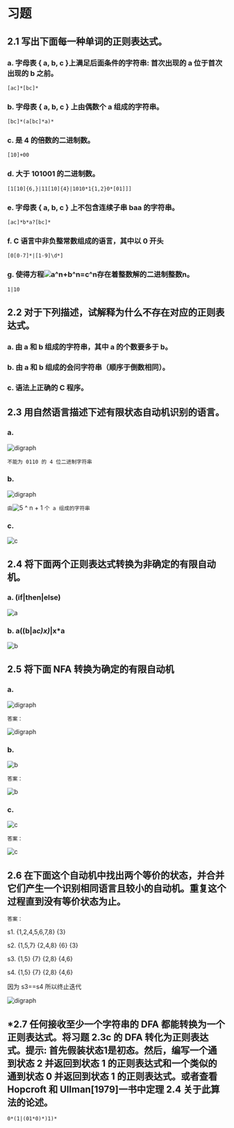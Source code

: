 # 习题
## 2.1 写出下面每一种单词的正则表达式。
### a. 字母表 { a, b, c }上满足后面条件的字符串: 首次出现的 a 位于首次出现的 b 之前。
  
  `[ac]*[bc]*`

### b. 字母表 { a, b, c } 上由偶数个 a 组成的字符串。
 
  `[bc]*(a[bc]*a)*`

### c. 是 4 的倍数的二进制数。

  `[10]+00`

### d. 大于 101001 的二进制数。
  
  `[1[10]{6,}|11[10]{4}|1010*1{1,2}0*[01]]]`

### e. 字母表 { a, b, c } 上不包含连续子串 baa 的字符串。
 
  `[ac]*b*a?[bc]*`

### f. C 语言中非负整常数组成的语言，其中以 0 开头

  `[0[0-7]*|[1-9]\d*]`


### g. 使得方程![a^n+b^n=c^n](https://render.githubusercontent.com/render/math?math=a%5En%2Bb%5En%3Dc%5En)存在着整数解的二进制整数n。

  `1|10`


## 2.2 对于下列描述，试解释为什么不存在对应的正则表达式。

### a. 由 a 和 b  组成的字符串，其中 a 的个数要多于 b。
### b. 由 a 和 b 组成的会问字符串（顺序于倒数相同）。
### c. 语法上正确的 C 程序。

## 2.3 用自然语言描述下述有限状态自动机识别的语言。
### a.
<!-- This is the original graph
digraph G {

   start[label= "", shape=none,height=.0,width=.0]
   {node[shape=circle];1;2;3;4;6;7;8;9}
   {node[shape=doublecircle];10}
   
   start->1
   1->2[label="0"]
   1->6[label="1"]
   2->3[label="1"]
   2->7[label="0"]
   3->4[label="1"]
   3->8[label="0"]
   4->9[label="0"]
   4->10[label="1"]
   6->7[label="0"]
   6->7[label="1"]
   7->8[label="0"]
   7->8[label="1"]
   8->10[label="0"]
   8->10[label="1"]
   
   rankdir="LR"
}
-->
![digraph](https://g.gravizo.com/svg?digraph%20G%20%7B%0A%0A%20%20%20start%5Blabel%3D%20%22%22%2C%20shape%3Dnone%2Cheight%3D.0%2Cwidth%3D.0%5D%0A%20%20%20%7Bnode%5Bshape%3Dcircle%5D%3B1%3B2%3B3%3B4%3B6%3B7%3B8%3B9%7D%0A%20%20%20%7Bnode%5Bshape%3Ddoublecircle%5D%3B10%7D%0A%20%20%20%0A%20%20%20start-%3E1%0A%20%20%201-%3E2%5Blabel%3D%220%22%5D%0A%20%20%201-%3E6%5Blabel%3D%221%22%5D%0A%20%20%202-%3E3%5Blabel%3D%221%22%5D%0A%20%20%202-%3E7%5Blabel%3D%220%22%5D%0A%20%20%203-%3E4%5Blabel%3D%221%22%5D%0A%20%20%203-%3E8%5Blabel%3D%220%22%5D%0A%20%20%204-%3E9%5Blabel%3D%220%22%5D%0A%20%20%204-%3E10%5Blabel%3D%221%22%5D%0A%20%20%206-%3E7%5Blabel%3D%220%22%5D%0A%20%20%206-%3E7%5Blabel%3D%221%22%5D%0A%20%20%207-%3E8%5Blabel%3D%220%22%5D%0A%20%20%207-%3E8%5Blabel%3D%221%22%5D%0A%20%20%208-%3E10%5Blabel%3D%220%22%5D%0A%20%20%208-%3E10%5Blabel%3D%221%22%5D%0A%20%20%20%0A%20%20%20rankdir%3D%22LR%22%0A%7D)

`不能为 0110 的 4 位二进制字符串`

### b.
<!-- This is the original graph
digraph G {

   start[label= "", shape=none,height=.0,width=.0]
   {node[shape=circle];" ";"   ";"    ";"     ";}
   {node[shape=doublecircle];"  "}
  
   start->" "
   " "->"  "[label="a"]
   "  "->"   "[label="a"]
   "   "->"    "[label="a"]
   "    "->"     "[label="a"]
   "     "->" "[label="a"]
   
   rankdir="LR";
}
-->
![digraph](https://g.gravizo.com/svg?digraph%20G%20%7B%0A%0A%20%20%20start%5Blabel%3D%20%22%22%2C%20shape%3Dnone%2Cheight%3D.0%2Cwidth%3D.0%5D%0A%20%20%20%7Bnode%5Bshape%3Dcircle%5D%3B%22%20%22%3B%22%20%20%20%22%3B%22%20%20%20%20%22%3B%22%20%20%20%20%20%22%3B%7D%0A%20%20%20%7Bnode%5Bshape%3Ddoublecircle%5D%3B%22%20%20%22%7D%0A%20%20%0A%20%20%20start-%3E%22%20%22%0A%20%20%20%22%20%22-%3E%22%20%20%22%5Blabel%3D%22a%22%5D%0A%20%20%20%22%20%20%22-%3E%22%20%20%20%22%5Blabel%3D%22a%22%5D%0A%20%20%20%22%20%20%20%22-%3E%22%20%20%20%20%22%5Blabel%3D%22a%22%5D%0A%20%20%20%22%20%20%20%20%22-%3E%22%20%20%20%20%20%22%5Blabel%3D%22a%22%5D%0A%20%20%20%22%20%20%20%20%20%22-%3E%22%20%22%5Blabel%3D%22a%22%5D%0A%20%20%20%0A%20%20%20rankdir%3D%22LR%22%3B%0A%7D)

`由`![5 ^ n + 1](https://render.githubusercontent.com/render/math?math=5%5En%2B1) `个 a 组成的字符串`


### c. 
<!-- This is the original graph

digraph C {
   start[label= "", shape=none,height=.0,width=.0]
   
   {node[shape=circle];1;2}
   {node[shape=doublecircle];0}
   
   start->0
   0->0[label="0"]
   0->1[label="1"]
   1->0[label="1"]
   1->2[label="0"]
   2->1[label="0"]
   2->2[label="1"]
   rankdir="LR"
}
 -->
![c](https://g.gravizo.com/svg?digraph%20G%20%7B%0A%20%20%20start%5Blabel%3D%20%22%22%2C%20shape%3Dnone%2Cheight%3D.0%2Cwidth%3D.0%5D%0A%20%20%20%0A%20%20%20%7Bnode%5Bshape%3Dcircle%5D%3B1%3B2%7D%0A%20%20%20%7Bnode%5Bshape%3Ddoublecircle%5D%3B0%7D%0A%20%20%20%0A%20%20%20start-%3E0%0A%20%20%200-%3E0%5Blabel%3D%220%22%5D%0A%20%20%200-%3E1%5Blabel%3D%221%22%5D%0A%20%20%201-%3E0%5Blabel%3D%221%22%5D%0A%20%20%201-%3E2%5Blabel%3D%220%22%5D%0A%20%20%202-%3E1%5Blabel%3D%220%22%5D%0A%20%20%202-%3E2%5Blabel%3D%221%22%5D%0A%20%20%20rankdir%3D%22LR%22%0A%7D)

## 2.4 将下面两个正则表达式转换为非确定的有限自动机。

<!-- This is the original graph
digraph A {
   start[label= "", shape=none,height=.0,width=.0]
   
   {node[shape=circle];0;1;3;4;5;7;8;9}
   {node[shape=doublecircle];2;6;10}
   
   start->0
   0->1[label="i"]
   1->2[label="f"]
   0->3[label="t"]
   3->4[label="h"]
   4->5[label="e"]
   5->6[label="n"]
   0->7[label="e"]
   7->8[label="l"]
   8->9[label="s"]
   9->10[label="e"]
   rankdir="LR"
}
 -->
### a. (if|then|else)

![a](https://g.gravizo.com/svg?digraph%20G%20%7B%0A%20%20%20start%5Blabel%3D%20%22%22%2C%20shape%3Dnone%2Cheight%3D.0%2Cwidth%3D.0%5D%0A%20%20%20%0A%20%20%20%7Bnode%5Bshape%3Dcircle%5D%3B0%3B1%3B3%3B4%3B5%3B7%3B8%3B9%7D%0A%20%20%20%7Bnode%5Bshape%3Ddoublecircle%5D%3B2%3B6%3B10%7D%0A%20%20%20%0A%20%20%20start-%3E0%0A%20%20%200-%3E1%5Blabel%3D%22i%22%5D%0A%20%20%201-%3E2%5Blabel%3D%22f%22%5D%0A%20%20%200-%3E3%5Blabel%3D%22t%22%5D%0A%20%20%203-%3E4%5Blabel%3D%22h%22%5D%0A%20%20%204-%3E5%5Blabel%3D%22e%22%5D%0A%20%20%205-%3E6%5Blabel%3D%22n%22%5D%0A%20%20%200-%3E7%5Blabel%3D%22e%22%5D%0A%20%20%207-%3E8%5Blabel%3D%22l%22%5D%0A%20%20%208-%3E9%5Blabel%3D%22s%22%5D%0A%20%20%209-%3E10%5Blabel%3D%22e%22%5D%0A%20%20%20rankdir%3D%22LR%22%0A%7D)

### b. a((b|a*c)x)*|x*a

<!-- This is the original graph
digraph B {
   start[label= "", shape=none,height=.0,width=.0];
   {node[shape=circle];1;2;3;4;7};
   {node[shape=doublecircle];6;8}
   
   start->1
   1->2[label="a"]
   2->4[label="b"]
   2->3[label="ε"]
   3->3[label="a"]
   3->4[label="c"]
   4->6[label="x"]
   1->7[label="ε"]
   7->7[label="x"]
   7->8[label="a"]
   2->6[label="ε"]
   6->2[label="ε"]
   
   rankdir="LR";
}
-->
![b](https://g.gravizo.com/svg?digraph%20G%20%7B%0A%20%20%20start%5Blabel%3D%20%22%22%2C%20shape%3Dnone%2Cheight%3D.0%2Cwidth%3D.0%5D%3B%0A%20%20%20%7Bnode%5Bshape%3Dcircle%5D%3B1%3B2%3B3%3B4%3B7%7D%3B%0A%20%20%20%7Bnode%5Bshape%3Ddoublecircle%5D%3B6%3B8%7D%0A%20%20%20%0A%20%20%20start-%3E1%0A%20%20%201-%3E2%5Blabel%3D%22a%22%5D%0A%20%20%202-%3E4%5Blabel%3D%22b%22%5D%0A%20%20%202-%3E3%5Blabel%3D%22%CE%B5%22%5D%0A%20%20%203-%3E3%5Blabel%3D%22a%22%5D%0A%20%20%203-%3E4%5Blabel%3D%22c%22%5D%0A%20%20%204-%3E6%5Blabel%3D%22x%22%5D%0A%20%20%201-%3E7%5Blabel%3D%22%CE%B5%22%5D%0A%20%20%207-%3E7%5Blabel%3D%22x%22%5D%0A%20%20%207-%3E8%5Blabel%3D%22a%22%5D%0A%20%20%202-%3E6%5Blabel%3D%22%CE%B5%22%5D%0A%20%20%206-%3E2%5Blabel%3D%22%CE%B5%22%5D%0A%20%20%20%0A%20%20%20rankdir%3D%22LR%22%3B%0A%7D)

## 2.5 将下面 NFA 转换为确定的有限自动机
### a.

<!-- This is the original graph
digraph G {

   start[label= "", shape=none,height=.0,width=.0]
   {node[shape=circle];1;2;3;4;5;6}
   {node[shape=doublecircle];7}
  
   start->1
   1->2[label="ε"]
   2->3[label="ε"]
   3->4[label="ε"]
   4->1[label="ε"]
   1->5[label="x"]
   5->2[label="z"]
   5->6[label="ε"]
   2->6[label="y"]
   6->7[label="ε"]
   
   rankdir="LR";
}
-->
![digraph](https://g.gravizo.com/svg?%0Adigraph%20G%20%7B%0A%0A%20%20%20start%5Blabel%3D%20%22%22%2C%20shape%3Dnone%2Cheight%3D.0%2Cwidth%3D.0%5D%0A%20%20%20%7Bnode%5Bshape%3Dcircle%5D%3B1%3B2%3B3%3B4%3B5%3B6%7D%0A%20%20%20%7Bnode%5Bshape%3Ddoublecircle%5D%3B7%7D%0A%20%20%0A%20%20%20start-%3E1%0A%20%20%201-%3E2%5Blabel%3D%22%CE%B5%22%5D%0A%20%20%202-%3E3%5Blabel%3D%22%CE%B5%22%5D%0A%20%20%203-%3E4%5Blabel%3D%22%CE%B5%22%5D%0A%20%20%204-%3E1%5Blabel%3D%22%CE%B5%22%5D%0A%20%20%201-%3E5%5Blabel%3D%22x%22%5D%0A%20%20%205-%3E2%5Blabel%3D%22z%22%5D%0A%20%20%205-%3E6%5Blabel%3D%22%CE%B5%22%5D%0A%20%20%202-%3E6%5Blabel%3D%22y%22%5D%0A%20%20%206-%3E7%5Blabel%3D%22%CE%B5%22%5D%0A%20%20%20%0A%20%20%20rankdir%3D%22LR%22%3B%0A%7D)

`答案：`
<!-- This is the original graph
digraph G {
   start[label= "", shape=none,height=.0,width=.0]
   {node[shape=circle];"1,2,3,4"}
   {node[shape=doublecircle];"5,6,7";"6,7"}
   start->"1,2,3,4"
   "1,2,3,4"->"5,6,7"[label="x"]
   "1,2,3,4"->"6,7"[label="y"]
   "5,6,7"->"1,2,3,4"[label="z"]
  
   rankdir="LR"
}
-->
![digraph](https://g.gravizo.com/svg?digraph%20G%20%7B%0A%20%20%20start%5Blabel%3D%20%22%22%2C%20shape%3Dnone%2Cheight%3D.0%2Cwidth%3D.0%5D%0A%20%20%20%7Bnode%5Bshape%3Dcircle%5D%3B%221%2C2%2C3%2C4%22%7D%0A%20%20%20%7Bnode%5Bshape%3Ddoublecircle%5D%3B%225%2C6%2C7%22%3B%226%2C7%22%7D%0A%20%20%20start-%3E%221%2C2%2C3%2C4%22%0A%20%20%20%221%2C2%2C3%2C4%22-%3E%225%2C6%2C7%22%5Blabel%3D%22x%22%5D%0A%20%20%20%221%2C2%2C3%2C4%22-%3E%226%2C7%22%5Blabel%3D%22y%22%5D%0A%20%20%20%225%2C6%2C7%22-%3E%221%2C2%2C3%2C4%22%5Blabel%3D%22z%22%5D%0A%20%20%0A%20%20%20rankdir%3D%22LR%22%0A%7D)

### b.
<!-- This is the original graph
digraph B {
   start[label= "", shape=none,height=.0,width=.0]
   {node[shape=circle];1;2;3;4}
   {node[shape=doublecircle];6}
   start->1
   1->1[label="a"]
   1->1[label="b"]
   1->2[label="a"]
   2->3[label="a"]
   2->3[label="b"]
   3->4[label="a"]
   3->4[label="b"]
   4->5[label="a"]
   4->5[label="b"]
   5->6[label="a"]
   5->6[label="b"]
   rankdir="LR"
}
-->
![b](https://g.gravizo.com/svg?digraph%20G%20%7B%0A%20%20%20start%5Blabel%3D%20%22%22%2C%20shape%3Dnone%2Cheight%3D.0%2Cwidth%3D.0%5D%0A%20%20%20%7Bnode%5Bshape%3Dcircle%5D%3B1%3B2%3B3%3B4%7D%0A%20%20%20%7Bnode%5Bshape%3Ddoublecircle%5D%3B6%7D%0A%20%20%20start-%3E1%0A%20%20%201-%3E1%5Blabel%3D%22a%22%5D%0A%20%20%201-%3E1%5Blabel%3D%22b%22%5D%0A%20%20%201-%3E2%5Blabel%3D%22a%22%5D%0A%20%20%202-%3E3%5Blabel%3D%22a%22%5D%0A%20%20%202-%3E3%5Blabel%3D%22b%22%5D%0A%20%20%203-%3E4%5Blabel%3D%22a%22%5D%0A%20%20%203-%3E4%5Blabel%3D%22b%22%5D%0A%20%20%204-%3E5%5Blabel%3D%22a%22%5D%0A%20%20%204-%3E5%5Blabel%3D%22b%22%5D%0A%20%20%205-%3E6%5Blabel%3D%22a%22%5D%0A%20%20%205-%3E6%5Blabel%3D%22b%22%5D%0A%20%20%20rankdir%3D%22LR%22%0A%7D)

`答案：`
<!-- This is the original graph
digraph B {

   start[label= "", shape=none,height=.0,width=.0]
   {node[shape=circle];1;"1,2";3;4;5}
   {node[shape=doublecircle];6}
  
   start->1
   1->"1,2"[label="a"]
   1->1[label="b"]
   "1,2"->"1,2"[label="a"]
   "1,2"->1[label="b"]
   "1,2"->3[label="a|b"]
   3->4[label="a|b"]
   4->5[label="a|b"]
   5->6[label="a|b"]
   rankdir="LR";
}
-->
![b](https://g.gravizo.com/svg?digraph%20G%20%7B%0A%0A%20%20%20start%5Blabel%3D%20%22%22%2C%20shape%3Dnone%2Cheight%3D.0%2Cwidth%3D.0%5D%0A%20%20%20%7Bnode%5Bshape%3Dcircle%5D%3B1%3B%221%2C2%22%3B3%3B4%3B5%7D%0A%20%20%20%7Bnode%5Bshape%3Ddoublecircle%5D%3B6%7D%0A%20%20%0A%20%20%20start-%3E1%0A%20%20%201-%3E%221%2C2%22%5Blabel%3D%22a%22%5D%0A%20%20%201-%3E1%5Blabel%3D%22b%22%5D%0A%20%20%20%221%2C2%22-%3E%221%2C2%22%5Blabel%3D%22a%22%5D%0A%20%20%20%221%2C2%22-%3E1%5Blabel%3D%22b%22%5D%0A%20%20%20%221%2C2%22-%3E3%5Blabel%3D%22a%7Cb%22%5D%0A%20%20%203-%3E4%5Blabel%3D%22a%7Cb%22%5D%0A%20%20%204-%3E5%5Blabel%3D%22a%7Cb%22%5D%0A%20%20%205-%3E6%5Blabel%3D%22a%7Cb%22%5D%0A%20%20%20rankdir%3D%22LR%22%3B%0A%7D)

### c.
<!-- This is the original graph
digraph C {
  start[label= "", shape=none,height=.0,width=.0]
  {node[shape=circle];1;2;3;5;6;7;8;10;11;12;14;15;16;17}
  {node[shape=doublecircle];4;9;13;18}
  
  start=1
  1->2[label="c"]
  2->3[label="a"]
  3->4[label="t"]
  1->5[label="ε"]
  5->6[label="c"]
  6->7[label="a"]
  7->8[label="t"]
  8->9[label="s"]
  5->10[label="ε"]
  10->11[label="c"]
  11->12[label="a"]
  12->13[label="r"]
  10->14[label="ε"]
  14->15[label="c"]
  15->16[label="a"]
  16->17[label="r"]
  17->18[label="s"]
  rankdir="LR"
}
-->
![c](https://g.gravizo.com/svg?digraph%20G%20%7B%0A%20%20start%5Blabel%3D%20%22%22%2C%20shape%3Dnone%2Cheight%3D.0%2Cwidth%3D.0%5D%0A%20%20%7Bnode%5Bshape%3Dcircle%5D%3B1%3B2%3B3%3B5%3B6%3B7%3B8%3B10%3B11%3B12%3B14%3B15%3B16%3B17%7D%0A%20%20%7Bnode%5Bshape%3Ddoublecircle%5D%3B4%3B9%3B13%3B18%7D%0A%20%20%0A%20%20start%3D1%0A%20%201-%3E2%5Blabel%3D%22c%22%5D%0A%20%202-%3E3%5Blabel%3D%22a%22%5D%0A%20%203-%3E4%5Blabel%3D%22t%22%5D%0A%20%201-%3E5%5Blabel%3D%22%CE%B5%22%5D%0A%20%205-%3E6%5Blabel%3D%22c%22%5D%0A%20%206-%3E7%5Blabel%3D%22a%22%5D%0A%20%207-%3E8%5Blabel%3D%22t%22%5D%0A%20%208-%3E9%5Blabel%3D%22s%22%5D%0A%20%205-%3E10%5Blabel%3D%22%CE%B5%22%5D%0A%20%2010-%3E11%5Blabel%3D%22c%22%5D%0A%20%2011-%3E12%5Blabel%3D%22a%22%5D%0A%20%2012-%3E13%5Blabel%3D%22r%22%5D%0A%20%2010-%3E14%5Blabel%3D%22%CE%B5%22%5D%0A%20%2014-%3E15%5Blabel%3D%22c%22%5D%0A%20%2015-%3E16%5Blabel%3D%22a%22%5D%0A%20%2016-%3E17%5Blabel%3D%22r%22%5D%0A%20%2017-%3E18%5Blabel%3D%22s%22%5D%0A%20%20rankdir%3D%22LR%22%0A%7D)

`答案：`
<!-- This is the original graph
digraph C {

  start[label= "", shape=none,height=.0,width=.0]
  {node[shape=circle];"1,5,10,14";"2,6,11,15";"3,7,12,16"}
  {node[shape=doublecircle];"4,8";"13,17";9;18}
    
  start->"1,5,10,14"
  "1,5,10,14"->"2,6,11,15"[label="c"]
  "2,6,11,15"->"3,7,12,16"[label="a"]
  "3,7,12,16"->"4,8"[label="t"]
  "3,7,12,16"->"13,17"[label="r"]
  "4,8"->9[label="s"]
  "13,17"->18[label="s"]
  rankdir="LR"
}
-->

![c](https://g.gravizo.com/svg?digraph%20G%20%7B%0A%0A%20%20start%5Blabel%3D%20%22%22%2C%20shape%3Dnone%2Cheight%3D.0%2Cwidth%3D.0%5D%0A%20%20%7Bnode%5Bshape%3Dcircle%5D%3B%221%2C5%2C10%2C14%22%3B%222%2C6%2C11%2C15%22%3B%223%2C7%2C12%2C16%22%7D%0A%20%20%7Bnode%5Bshape%3Ddoublecircle%5D%3B%224%2C8%22%3B%2213%2C17%22%3B9%3B18%7D%0A%20%20%20%20%0A%20%20start-%3E%221%2C5%2C10%2C14%22%0A%20%20%221%2C5%2C10%2C14%22-%3E%222%2C6%2C11%2C15%22%5Blabel%3D%22c%22%5D%0A%20%20%222%2C6%2C11%2C15%22-%3E%223%2C7%2C12%2C16%22%5Blabel%3D%22a%22%5D%0A%20%20%223%2C7%2C12%2C16%22-%3E%224%2C8%22%5Blabel%3D%22t%22%5D%0A%20%20%223%2C7%2C12%2C16%22-%3E%2213%2C17%22%5Blabel%3D%22r%22%5D%0A%20%20%224%2C8%22-%3E9%5Blabel%3D%22s%22%5D%0A%20%20%2213%2C17%22-%3E18%5Blabel%3D%22s%22%5D%0A%20%20rankdir%3D%22LR%22%0A%7D)

## 2.6 在下面这个自动机中找出两个等价的状态，并合并它们产生一个识别相同语言且较小的自动机。重复这个过程直到没有等价状态为止。
`答案：`

s1. {1,2,4,5,6,7,8} {3}

s2. {1,5,7} {2,4,8} {6} {3}

s3. {1,5} {7} {2,8} {4,6}

s4. {1,5} {7} {2,8} {4,6}

因为 s3==s4 所以终止迭代

<!-- This is the original graph
digraph G {
  start[label= "", shape=none,height=.0,width=.0]
  {node[shape=circle];"1,5";"2,8";7;"4,6"}
  {node[shape=doublecircle];3}
  start->"1,5"
  "1,5"->"2,8"[label="0"]
  "1,5"->"4,6"[label="1"]
  "2,8"->7[label="0"]
  "2,8"->3[label="1"]
  7->7[label="0"]
  7->"1,5"[label="1"]c
  "4,6"->7[label="1"]
  "4,6"->3[label="0"]
  rankdir="LR"
}
-->

![digraph](https://g.gravizo.com/svg?digraph%20G%20%7B%0A%20%20start%5Blabel%3D%20%22%22%2C%20shape%3Dnone%2Cheight%3D.0%2Cwidth%3D.0%5D%0A%20%20%7Bnode%5Bshape%3Dcircle%5D%3B%221%2C5%22%3B%222%2C8%22%3B7%3B%224%2C6%22%7D%0A%20%20%7Bnode%5Bshape%3Ddoublecircle%5D%3B3%7D%0A%20%20start-%3E%221%2C5%22%0A%20%20%221%2C5%22-%3E%222%2C8%22%5Blabel%3D%220%22%5D%0A%20%20%221%2C5%22-%3E%224%2C6%22%5Blabel%3D%221%22%5D%0A%20%20%222%2C8%22-%3E7%5Blabel%3D%220%22%5D%0A%20%20%222%2C8%22-%3E3%5Blabel%3D%221%22%5D%0A%20%207-%3E7%5Blabel%3D%220%22%5D%0A%20%207-%3E%221%2C5%22%5Blabel%3D%221%22%5D%0A%20%20%224%2C6%22-%3E7%5Blabel%3D%221%22%5D%0A%20%20%224%2C6%22-%3E3%5Blabel%3D%220%22%5D%0A%20%20rankdir%3D%22LR%22%0A%7D)

## *2.7 任何接收至少一个字符串的 DFA 都能转换为一个正则表达式。将习题 2.3c 的 DFA 转化为正则表达式。**提示:** 首先假装状态1是初态。然后，编写一个通到状态 2 并返回到状态 1 的正则表达式和一个类似的通到状态 0 并返回到状态 1 的正则表达式。或者查看 Hopcroft 和 Ullman[1979]一书中定理 2.4 关于此算法的论述。
`0*(1|(01*0)*)1)*`
